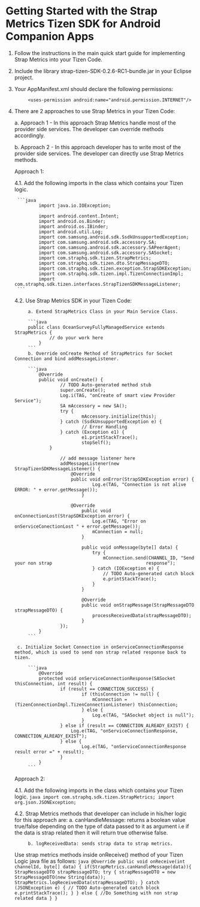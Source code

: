 Getting Started with the Strap Metrics Tizen SDK for Android Companion Apps
========================
1. Follow the instructions in the main quick start guide for implementing Strap Metrics into your Tizen Code.
2. Include the library strap-tizen-SDK-0.2.6-RC1-bundle.jar in your Eclipse project.
3. Your AppManifest.xml should declare the following permissions:

			<uses-permission android:name="android.permission.INTERNET"/>

4. There are 2 approaches to use Strap Metrics in your Tizen Code:

      a. Approach 1 - In this approach Strap Metrics handle most of the provider side services. The developer can override methods accordingly.
      
      b. Approach 2 - In this approach developer has to write most of the provider side services. The developer can directly use Strap Metrics methods.
        
      Approach 1:

	4.1. Add the following imports in the class which contains your Tizen logic.

		```java
    			import java.io.IOException;

    			import android.content.Intent;
    			import android.os.Binder;
    			import android.os.IBinder;
    			import android.util.Log;
    			import com.samsung.android.sdk.SsdkUnsupportedException;
    			import com.samsung.android.sdk.accessory.SA;
    			import com.samsung.android.sdk.accessory.SAPeerAgent;
    			import com.samsung.android.sdk.accessory.SASocket;
    			import com.straphq.sdk.tizen.StrapMetrics;
    			import com.straphq.sdk.tizen.dto.StrapMessageDTO;
    			import com.straphq.sdk.tizen.exception.StrapSDKException;
    			import com.straphq.sdk.tizen.impl.TizenConnectionImpl;
    			import com.straphq.sdk.tizen.interfaces.StrapTizenSDKMessageListener;
		```
	
	4.2. Use Strap Metrics SDK in your Tizen Code:
    	
    		a. Extend StrapMetrics Class in your Main Service Class.
			
			```java   
   			public class OceanSurveyFullyManagedService extends StrapMetrics {
    				// do your work here
    			}
			```
    		b. Override onCreate Method of StrapMetrics for Socket Connection and bind addMessageListener.

			```java    
     			@Override
        		public void onCreate() {
            			// TODO Auto-generated method stub
            			super.onCreate();
             			Log.i(TAG, "onCreate of smart view Provider Service");
	                	SA mAccessory = new SA();
        	        	try {
                	    		mAccessory.initialize(this);
	                	} catch (SsdkUnsupportedException e) {
        	            		// Error Handling
	                	} catch (Exception e1) {
	                    		e1.printStackTrace();
        	             		stopSelf();
        			}

                		// add message listener here
                		addMessageListener(new StrapTizenSDKMessageListener() {
	                		@Override
        	        		public void onError(StrapSDKException error) {
                	    			Log.e(TAG, "Connection is not alive ERROR: " + error.getMessage());
	                    		}

	                   		@Override
        	            		public void onConnectionLost(StrapSDKException error) {
                	    			Log.e(TAG, "Error on onServiceConectionLost " + error.getMessage());
                    				mConnection = null;
                    			}

                    			public void onMessage(byte[] data) {
                    				try {
                    					mConnection.send(CHANNEL_ID, "Send your non strap 									response");
                    				} catch (IOException e) {
                    					// TODO Auto-generated catch block
                    					e.printStackTrace();
                    				}
                    			}

                    			@Override
                    			public void onStrapMessage(StrapMessageDTO strapMessageDTO) {
                    				processReceivedData(strapMessageDTO);
                    			}
                		});
        		}
			```

   		c. Initialize Socket Connection in onServiceConnectionResponse method, which is used to send non strap related response back to tizen.
      
			```java
       			@Override
           		protected void onServiceConnectionResponse(SASocket thisConnection, int result) {
                		if (result == CONNECTION_SUCCESS) {
                      			if (thisConnection != null) {
                          			mConnection = (TizenConnectionImpl.TizenConnectionListener) thisConnection;
                      			} else {
                          			Log.e(TAG, "SASocket object is null");
                      			}
                  		} else if (result == CONNECTION_ALREADY_EXIST) {
                      		Log.e(TAG, "onServiceConnectionResponse, CONNECTION_ALREADY_EXIST");
                  		} else {
                      			Log.e(TAG, "onServiceConnectionResponse result error =" + result);
                  		}
	           	}
			```
      Approach 2:

	4.1. Add the following imports in the class which contains your Tizen logic.
			```java
    			import com.straphq.sdk.tizen.StrapMetrics;
    			import org.json.JSONException;
			```
    
	4.2. Strap Metrics methods that developer can include in his/her logic for this approach are:
    		a. canHandleMessage: returns a boolean value true/false depending on the type of data passed to it as argument i.e if the data is strap related then it will return true otherwise false.
    		
    		b. logReceivedData: sends strap data to strap metrics.

   	Use strap metrics methods inside onReceive() method of your Tizen Logic java file as follows:
			```java
    			@Override
    			public void onReceive(int channelId, byte[] data) {
    				if(StrapMetrics.canHandleMessage(data)){
    					StrapMessageDTO strapMessageDTO;
    					try {
    						strapMessageDTO = new StrapMessageDTO(new String(data));
    						StrapMetrics.logReceivedData(strapMessageDTO);
	    				} catch (JSONException e) {
	    					// TODO Auto-generated catch block
    						e.printStackTrace();
    					}
    				} else {
    					//Do Something with non strap related data
    				}
    			}
    			```
